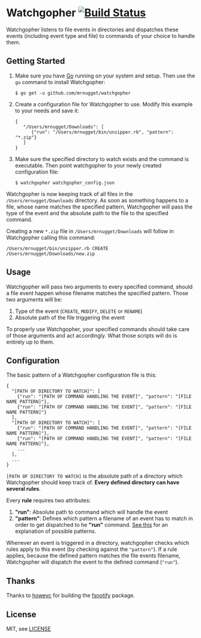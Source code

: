 # Watchgopher [![Build Status](https://travis-ci.org/mrnugget/watchgopher.png)](https://travis-ci.org/mrnugget/watchgopher)

Watchgopher listens to file events in directories and dispatches these events
(including event type and file) to commands of your choice to handle them.

## Getting Started

1. Make sure you have [Go](http://golang.org/) running on your system and setup.
   Then use the `go` command to install Watchgopher:

    `$ go get -u github.com/mrnugget/watchgopher`

2. Create a configuration file for Watchgopher to use. Modify this example to
   your needs and save it:

   ```
   {
      "/Users/mrnugget/Downloads": [
         {"run": "/Users/mrnugget/bin/unzipper.rb", "pattern": "*.zip"}
      ]
   }
   ```

3. Make sure the specified directory to watch exists and the command is
   executable. Then point watchgopher to your newly created configuration file:
  
    `$ watchgopher watchgopher_config.json`

Watchgopher is now keeping track of all files in the `/Users/mrnugget/Downloads`
directory. As soon as something happens to a file, whose name matches the
specified pattern, Watchgopher will pass the type of the event and the absolute
path to the file to the specified command.

Creating a new `*.zip` file in `/Users/mrnugget/Downloads` will follow in
Watchgopher calling this command: 

  `/Users/mrnugget/bin/unzipper.rb CREATE /Users/mrnugget/Downloads/new.zip`

## Usage

Watchgopher will pass two arguments to every specified command, should a file
event happen whose filename matches the specified pattern. Those two arguments
will be:

1. Type of the event (`CREATE`, `MODIFY`, `DELETE` or `RENAME`)
2. Absolute path of the file triggering the event

To properly use Watchgopher, your specified commands should take care of those
arguments and act accordingly. What those scripts will do is entirely up to
them.

## Configuration

The basic pattern of a Watchgopher configuration file is this:

```
{
  "[PATH OF DIRECTORY TO WATCH]": [
    {"run": "[PATH OF COMMAND HANDLING THE EVENT]", "pattern": "[FILE NAME PATTERN]"},
    {"run": "[PATH OF COMMAND HANDLING THE EVENT]", "pattern": "[FILE NAME PATTERN]"}
  ],
  "[PATH OF DIRECTORY TO WATCH]": [
    {"run": "[PATH OF COMMAND HANDLING THE EVENT]", "pattern": "[FILE NAME PATTERN]"},
    {"run": "[PATH OF COMMAND HANDLING THE EVENT]", "pattern": "[FILE NAME PATTERN]"},
    ...
  ],
  ...
}
```

`[PATH OF DIRECTORY TO WATCH]` is the absolute path of a directory which
Watchgopher should keep track of. **Every defined directory can have
several rules**.

Every **rule** requires two attributes:

1. **"run"**: Absolute path to command which will handle the event
2. **"pattern"**: Defines which pattern a filename of an event has to match in
   order to get dispatched to he **"run"** command. [See
   this](http://golang.org/pkg/path/filepath/#Match) for an explanation of possible
   patterns.

Whenever an event is triggered in a directory, watchgopher checks which rules
apply to this event (by checking against the `"pattern"`). If a rule applies,
because the defined pattern matches the file events filename, Watchgopher will
dispatch the event to the defined command (`"run"`).

## Thanks

Thanks to [howeyc](https://github.com/howeyc) for building the
[fsnotify](https://github.com/howeyc/fsnotify) package.

## License

MIT, see [LICENSE](LICENSE)
